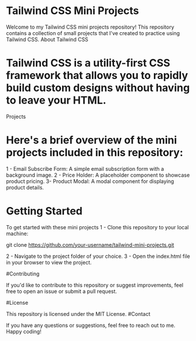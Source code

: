 # Tailwind CSS Mini Projects

Welcome to my Tailwind CSS mini projects repository! This repository contains a collection of small projects that I've created to practice using Tailwind CSS.
About Tailwind CSS

# Tailwind CSS is a utility-first CSS framework that allows you to rapidly build custom designs without having to leave your HTML.
Projects

# Here's a brief overview of the mini projects included in this repository:
 1 - Email Subscribe Form: A simple email subscription form with a background image.
 2 - Price Holder: A placeholder component to showcase product pricing.
 3-  Product Modal: A modal component for displaying product details.
# Getting Started

To get started with these mini projects
 1 - Clone this repository to your local machine:
 
git clone https://github.com/your-username/tailwind-mini-projects.git

 2 - Navigate to the project folder of your choice.
 3 - Open the index.html file in your browser to view the project.
 
#Contributing

If you'd like to contribute to this repository or suggest improvements, feel free to open an issue or submit a pull request.

#License

This repository is licensed under the MIT License.
#Contact

If you have any questions or suggestions, feel free to reach out to me.
Happy coding!
